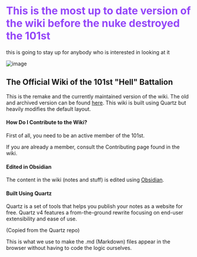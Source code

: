 <h1 style="color:#9446f8"> This is the most up to date version of the wiki before the nuke destroyed the 101st </h1>

this is going to stay up for anybody who is interested in looking at it


![image](https://github.com/user-attachments/assets/e7dc07b5-802b-4cb5-b4fa-4ffc5421aed1)

## The Official Wiki of the 101st "Hell" Battalion

This is the remake and the currently maintained version of the wiki. The old and archived version can be found [here](https://github.com/Costeer/101st-Wiki). This wiki is built using Quartz but heavily modifies the default layout.

#### How Do I Contribute to the Wiki?

First of all, you need to be an active member of the 101st.

If you are already a member, consult the Contributing page found in the wiki.

#### Edited in Obsidian

The content in the wiki (notes and stuff) is edited using [Obsidian](https://obsidian.md/).

#### Built Using Quartz

Quartz is a set of tools that helps you publish your notes as a website for free. 
Quartz v4 features a from-the-ground rewrite focusing on end-user extensibility and ease of use.

(Copied from the Quartz repo)

This is what we use to make the .md (Markdown) files appear in the browser without having to code the logic ourselves.


